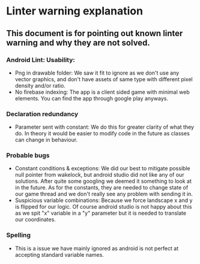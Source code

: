 # Linter warning explanation
## This document is for pointing out known linter warning and why they are not solved.

### Android Lint: Usability:
- Png in drawable folder: We saw it fit to ignore as we don't use any vector graphics, and don't have assets of same type with different pixel density and/or ratio.
- No firebase indexing: The app is a client sided game with minimal web elements. You can find the app through google play anyways.

### Declaration redundancy
- Parameter sent with constant: We do this for greater clarity of what they do. In theory it would be easier to modify code in the future as classes can change in behaviour.

### Probable bugs
- Constant conditions & exceptions: We did our best to mitigate possible null pointer from wakelock, but android studio did not like any of our solutions. After quite some googling we deemed it something to look at in the future. As for the constants, they are needed to change state of our game thread and we don't really see any problem with sending it in.
- Suspicious variable combinations: Because we force landscape x and y is flipped for our logic. Of course android studio is not happy about this as we spit "x" variable in a "y" parameter but it is needed  to translate our coordinates.

### Spelling
- This is a issue we have mainly ignored as android is not perfect at accepting standard variable names.
